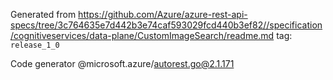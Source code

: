 Generated from https://github.com/Azure/azure-rest-api-specs/tree/3c764635e7d442b3e74caf593029fcd440b3ef82//specification/cognitiveservices/data-plane/CustomImageSearch/readme.md tag: `release_1_0`

Code generator @microsoft.azure/autorest.go@2.1.171


